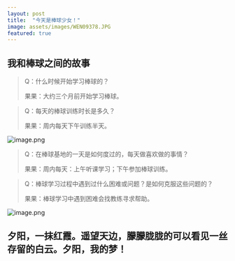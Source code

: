 ```yaml
---
layout: post
title:  "今天是棒球少女！"
image: assets/images/WEN09378.JPG
featured: true
---
```


## 我和棒球之间的故事


> Q：什么时候开始学习棒球的？
> 
> 果果：大约三个月前开始学习棒球。

> Q：每天的棒球训练时长是多久？
> 
> 果果：周内每天下午训练半天。

![image.png](https://i.loli.net/2021/03/15/sRZNzXb98AGLD7l.png)

> Q：在棒球基地的一天是如何度过的，每天做喜欢做的事情？
> 
> 果果：周内每天：上午听课学习；下午参加棒球训练。

> Q：棒球学习过程中遇到过什么困难或问题？是如何克服这些问题的？
> 
> 果果：棒球学习中遇到困难会找教练寻求帮助。

![image.png](https://i.loli.net/2021/03/15/vpl8z2YnL6IGkST.png)



## 夕阳，一抹红霞。遥望天边，朦朦胧胧的可以看见一丝存留的白云。夕阳，我的梦！
